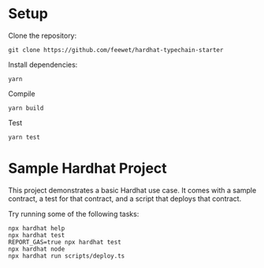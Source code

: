 # Setup

Clone the repository:

```git clone https://github.com/feewet/hardhat-typechain-starter```

Install dependencies:

```yarn```

Compile

```yarn build```

Test

```yarn test```

# Sample Hardhat Project

This project demonstrates a basic Hardhat use case. It comes with a sample contract, a test for that contract, and a script that deploys that contract.

Try running some of the following tasks:

```shell
npx hardhat help
npx hardhat test
REPORT_GAS=true npx hardhat test
npx hardhat node
npx hardhat run scripts/deploy.ts
```
